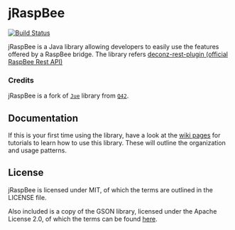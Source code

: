 # jRaspBee

[![Build Status](https://travis-ci.org/fatihboy/jRaspBee.svg?branch=master)](https://travis-ci.org/fatihboy/jRaspBee)

jRaspBee is a Java library allowing developers to easily use the features offered by a RaspBee bridge. The library refers [deconz-rest-plugin (official RaspBee Rest API)](https://github.com/dresden-elektronik/deconz-rest-plugin)

### Credits
jRaspBee is a fork of [`Jue`](https://github.com/Q42/Jue) library from [`Q42`](https://github.com/Q42).

## Documentation

If this is your first time using the library, have a look at the [wiki pages](https://github.com/fatihboy/jRaspBee/wiki) for tutorials to learn how to use this library. These will outline the organization and usage patterns.

## License
jRaspBee is licensed under MIT, of which the terms are outlined in the LICENSE file.

Also included is a copy of the GSON library, licensed under the Apache License 2.0, of which the terms can be found [here](http://www.apache.org/licenses/LICENSE-2.0).